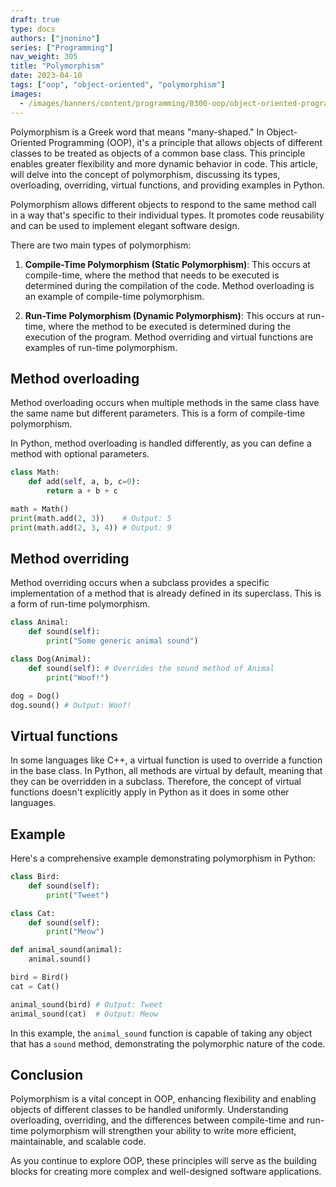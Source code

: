 ```yaml
---
draft: true
type: docs
authors: ["jnonino"]
series: ["Programming"]
nav_weight: 305
title: "Polymorphism"
date: 2023-04-10
tags: ["oop", "object-oriented", "polymorphism"]
images:
  - /images/banners/content/programming/0300-oop/object-oriented-programming.png
---
```


Polymorphism is a Greek word that means "many-shaped." In Object-Oriented Programming (OOP), it's a principle that allows objects of different classes to be treated as objects of a common base class. This principle enables greater flexibility and more dynamic behavior in code. This article, will delve into the concept of polymorphism, discussing its types, overloading, overriding, virtual functions, and providing examples in Python.

Polymorphism allows different objects to respond to the same method call in a way that's specific to their individual types. It promotes code reusability and can be used to implement elegant software design.

There are two main types of polymorphism:

1. **Compile-Time Polymorphism (Static Polymorphism)**: This occurs at compile-time, where the method that needs to be executed is determined during the compilation of the code. Method overloading is an example of compile-time polymorphism.

2. **Run-Time Polymorphism (Dynamic Polymorphism)**: This occurs at run-time, where the method to be executed is determined during the execution of the program. Method overriding and virtual functions are examples of run-time polymorphism.

## Method overloading

Method overloading occurs when multiple methods in the same class have the same name but different parameters. This is a form of compile-time polymorphism.

In Python, method overloading is handled differently, as you can define a method with optional parameters.

```python
class Math:
    def add(self, a, b, c=0):
        return a + b + c

math = Math()
print(math.add(2, 3))    # Output: 5
print(math.add(2, 3, 4)) # Output: 9
```

## Method overriding

Method overriding occurs when a subclass provides a specific implementation of a method that is already defined in its superclass. This is a form of run-time polymorphism.

```python
class Animal:
    def sound(self):
        print("Some generic animal sound")

class Dog(Animal):
    def sound(self): # Overrides the sound method of Animal
        print("Woof!")

dog = Dog()
dog.sound() # Output: Woof!
```

## Virtual functions

In some languages like C++, a virtual function is used to override a function in the base class. In Python, all methods are virtual by default, meaning that they can be overridden in a subclass. Therefore, the concept of virtual functions doesn't explicitly apply in Python as it does in some other languages.

## Example

Here's a comprehensive example demonstrating polymorphism in Python:

```python
class Bird:
    def sound(self):
        print("Tweet")

class Cat:
    def sound(self):
        print("Meow")

def animal_sound(animal):
    animal.sound()

bird = Bird()
cat = Cat()

animal_sound(bird) # Output: Tweet
animal_sound(cat)  # Output: Meow
```

In this example, the `animal_sound` function is capable of taking any object that has a `sound` method, demonstrating the polymorphic nature of the code.

## Conclusion

Polymorphism is a vital concept in OOP, enhancing flexibility and enabling objects of different classes to be handled uniformly. Understanding overloading, overriding, and the differences between compile-time and run-time polymorphism will strengthen your ability to write more efficient, maintainable, and scalable code.

As you continue to explore OOP, these principles will serve as the building blocks for creating more complex and well-designed software applications.
